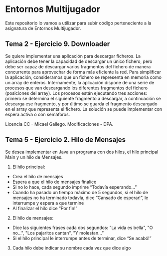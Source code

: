 # Entornos Multijugador
Este repositorio lo vamos a utilizar para subir código perteneciente a la asignatura de Entornos Multijugador.

## Tema 2 - Ejercicio 9. Downloader
Se quiere implementar una aplicación para descargar ficheros. La aplicación debe tener la capacidad de descargar un único fichero, pero debe ser capaz de descargar varios fragmentos del fichero de manera concurrente para aprovechar de forma más eficiente la red.
Para simplificar la aplicación, consideramos que un fichero se representa en memoria como un array de enteros. Internamente, la aplicación dispone de una serie de procesos que van descargando los diferentes fragmentos del fichero (posiciones del array). Los procesos están ejecutando tres acciones: primero se determina el siguiente fragmento a descargar, a continuación se descarga ese fragmento, y por último se guarda el fragmento descargado en el array que representa el fichero. La solución se puede implementar con espera activa o con semáforos.

Licencia CC - Micael Gallego. 
Modificaciones - DPA.

## Tema 5 - Ejercicio 2. Hilo de Mensajes

Se desea implementar en Java un programa con dos hilos, el hilo principal Main y un hilo de Mensajes.

1. El hilo principal:
  - Crea el hilo de mensajes
  - Espera a que el hilo de mensajes finalice
  - Si no lo hace, cada segundo imprime “Todavía esperando…”
  - Cuando ha pasado un tiempo máximo de 5 segundos, si el hilo de mensajes no ha terminado todavía, dice “Cansado de esperar!”, le interrumpe y espera a que termine
  - Al finalizar el hilo dice “Por fin!”

2. El hilo de mensajes:
  - Dice las siguientes frases cada dos segundos: "La vida es bella", "O no...", "Los pajaritos cantan", "Y molestan...”
  - Si el hilo principal le interrumpe antes de terminar, dice “Se acabó!”

3. Cada hilo debe indicar su nombre cada vez que dice algo
